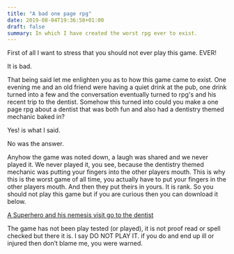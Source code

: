 ```yaml
---
title: "A bad one page rpg"
date: 2019-08-04T19:36:58+01:00
draft: false
summary: In which I have created the worst rpg ever to exist.
---
```


First of all I want to stress that you should not ever play this game. EVER! 

It is bad.

That being said let me enlighten you as to how this game came to exist. One evening me
and an old friend were having a quiet drink at the pub, one drink turned into a few and the conversation eventually turned to rpg's and his recent trip to the dentist. Somehow this turned into could you make a one page rpg about a dentist that was both fun and also had a dentistry themed mechanic baked in?

Yes! is what I said.

No was the answer.

Anyhow the game was noted down, a laugh was shared and we never played it. We never played it, you see, because the dentistry themed mechanic was putting your fingers into the other players mouth. This is why this is the worst game of all time, you actually have to put your fingers in the other players mouth. And then they put theirs in yours. It is rank. So you should not play this game but if you are curious then you can download it below. 

<a href="/files/dentist.pdf" download>A Superhero and his nemesis visit go to the dentist</a>

The game has not been play tested (or played), it is not proof read or spell checked but there it is. I say DO NOT PLAY IT. if you do and end up ill or injured then don’t blame me, you were warned.
